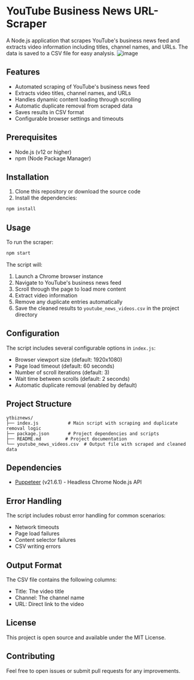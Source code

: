 # YouTube Business News URL-Scraper

A Node.js application that scrapes YouTube's business news feed and extracts video information including titles, channel names, and URLs. The data is saved to a CSV file for easy analysis.
![image](https://github.com/user-attachments/assets/a2e8da35-834a-448b-8a63-ede0246f2332)

## Features

- Automated scraping of YouTube's business news feed
- Extracts video titles, channel names, and URLs
- Handles dynamic content loading through scrolling
- Automatic duplicate removal from scraped data
- Saves results in CSV format
- Configurable browser settings and timeouts

## Prerequisites

- Node.js (v12 or higher)
- npm (Node Package Manager)

## Installation

1. Clone this repository or download the source code
2. Install the dependencies:
```bash
npm install
```

## Usage

To run the scraper:
```bash
npm start
```

The script will:
1. Launch a Chrome browser instance
2. Navigate to YouTube's business news feed
3. Scroll through the page to load more content
4. Extract video information
5. Remove any duplicate entries automatically
6. Save the cleaned results to `youtube_news_videos.csv` in the project directory

## Configuration

The script includes several configurable options in `index.js`:
- Browser viewport size (default: 1920x1080)
- Page load timeout (default: 60 seconds)
- Number of scroll iterations (default: 3)
- Wait time between scrolls (default: 2 seconds)
- Automatic duplicate removal (enabled by default)

## Project Structure

```plaintext
ytbiznews/
├── index.js           # Main script with scraping and duplicate removal logic
├── package.json       # Project dependencies and scripts
├── README.md         # Project documentation
└── youtube_news_videos.csv  # Output file with scraped and cleaned data
```

## Dependencies

- [Puppeteer](https://pptr.dev/) (v21.6.1) - Headless Chrome Node.js API

## Error Handling

The script includes robust error handling for common scenarios:
- Network timeouts
- Page load failures
- Content selector failures
- CSV writing errors

## Output Format

The CSV file contains the following columns:
- Title: The video title
- Channel: The channel name
- URL: Direct link to the video

## License

This project is open source and available under the MIT License.

## Contributing

Feel free to open issues or submit pull requests for any improvements.
